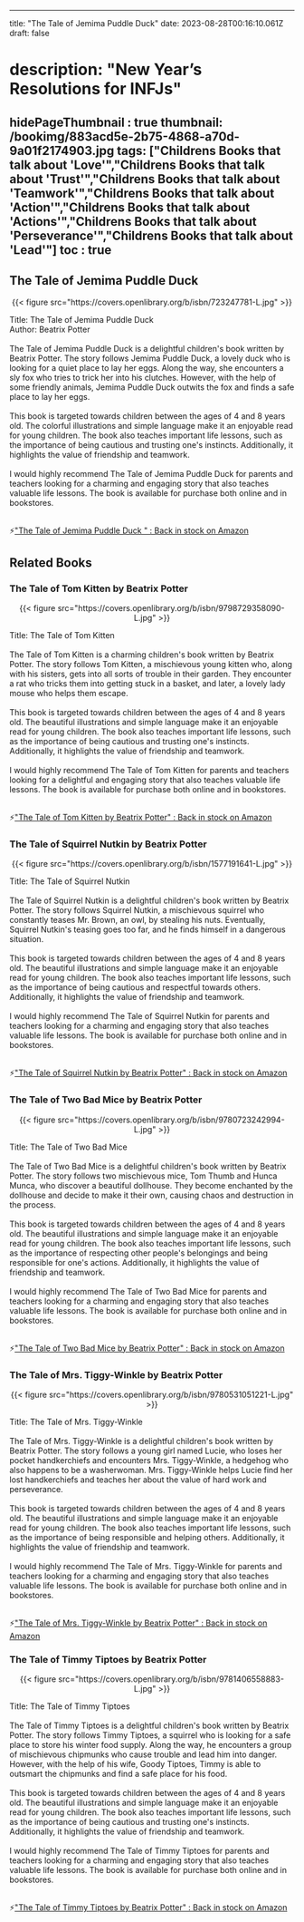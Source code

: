 
---
title: "The Tale of Jemima Puddle Duck"
date: 2023-08-28T00:16:10.061Z
draft: false
# description: "New Year’s Resolutions for INFJs"
hidePageThumbnail : true
thumbnail: /bookimg/883acd5e-2b75-4868-a70d-9a01f2174903.jpg
tags: ["Childrens Books that talk about 'Love'","Childrens Books that talk about 'Trust'","Childrens Books that talk about 'Teamwork'","Childrens Books that talk about 'Action'","Childrens Books that talk about 'Actions'","Childrens Books that talk about 'Perseverance'","Childrens Books that talk about 'Lead'"]
toc : true
---
## The Tale of Jemima Puddle Duck 

<center>
{{< figure src="https://covers.openlibrary.org/b/isbn/723247781-L.jpg" >}}
</center>

Title: The Tale of Jemima Puddle Duck</br>
Author: Beatrix Potter</br></br>
The Tale of Jemima Puddle Duck is a delightful children's book written by Beatrix Potter. The story follows Jemima Puddle Duck, a lovely duck who is looking for a quiet place to lay her eggs. Along the way, she encounters a sly fox who tries to trick her into his clutches. However, with the help of some friendly animals, Jemima Puddle Duck outwits the fox and finds a safe place to lay her eggs.</br></br>
This book is targeted towards children between the ages of 4 and 8 years old. The colorful illustrations and simple language make it an enjoyable read for young children. The book also teaches important life lessons, such as the importance of being cautious and trusting one's instincts. Additionally, it highlights the value of friendship and teamwork.</br></br>
I would highly recommend The Tale of Jemima Puddle Duck for parents and teachers looking for a charming and engaging story that also teaches valuable life lessons. The book is available for purchase both online and in bookstores.</br></br>

<p>⚡<a id="aflink" href="https://www.amazon.com/gp/search?ie=UTF8&tag=klayu00-20&linkCode=ur2&linkId=6639bed89a8ad8dd2705e40644eb43d3&camp=1789&creative=9325&index=books&keywords=The Tale of Jemima Puddle Duck " class="one" target="_blank" title='"The Tale of Jemima Puddle Duck " : Back in stock on Amazon'>"The Tale of Jemima Puddle Duck " : Back in stock on Amazon</a></p>

## Related Books
### The Tale of Tom Kitten by Beatrix Potter
<center>
{{< figure src="https://covers.openlibrary.org/b/isbn/9798729358090-L.jpg" >}}
</center>

Title: The Tale of Tom Kitten</br></br>
The Tale of Tom Kitten is a charming children's book written by Beatrix Potter. The story follows Tom Kitten, a mischievous young kitten who, along with his sisters, gets into all sorts of trouble in their garden. They encounter a rat who tricks them into getting stuck in a basket, and later, a lovely lady mouse who helps them escape.</br></br>
This book is targeted towards children between the ages of 4 and 8 years old. The beautiful illustrations and simple language make it an enjoyable read for young children. The book also teaches important life lessons, such as the importance of being cautious and trusting one's instincts. Additionally, it highlights the value of friendship and teamwork.</br></br>
I would highly recommend The Tale of Tom Kitten for parents and teachers looking for a delightful and engaging story that also teaches valuable life lessons. The book is available for purchase both online and in bookstores.</br></br>

<p>⚡<a id="aflink" href="https://www.amazon.com/gp/search?ie=UTF8&tag=klayu00-20&linkCode=ur2&linkId=6639bed89a8ad8dd2705e40644eb43d3&camp=1789&creative=9325&index=books&keywords=The Tale of Tom Kitten by Beatrix Potter" class="one" target="_blank" title='"The Tale of Tom Kitten by Beatrix Potter" : Back in stock on Amazon'>"The Tale of Tom Kitten by Beatrix Potter" : Back in stock on Amazon</a></p>

### The Tale of Squirrel Nutkin by Beatrix Potter
<center>
{{< figure src="https://covers.openlibrary.org/b/isbn/1577191641-L.jpg" >}}
</center>

Title: The Tale of Squirrel Nutkin</br></br>
The Tale of Squirrel Nutkin is a delightful children's book written by Beatrix Potter. The story follows Squirrel Nutkin, a mischievous squirrel who constantly teases Mr. Brown, an owl, by stealing his nuts. Eventually, Squirrel Nutkin's teasing goes too far, and he finds himself in a dangerous situation.</br></br>
This book is targeted towards children between the ages of 4 and 8 years old. The beautiful illustrations and simple language make it an enjoyable read for young children. The book also teaches important life lessons, such as the importance of being cautious and respectful towards others. Additionally, it highlights the value of friendship and teamwork.</br></br>
I would highly recommend The Tale of Squirrel Nutkin for parents and teachers looking for a charming and engaging story that also teaches valuable life lessons. The book is available for purchase both online and in bookstores.</br></br>

<p>⚡<a id="aflink" href="https://www.amazon.com/gp/search?ie=UTF8&tag=klayu00-20&linkCode=ur2&linkId=6639bed89a8ad8dd2705e40644eb43d3&camp=1789&creative=9325&index=books&keywords=The Tale of Squirrel Nutkin by Beatrix Potter" class="one" target="_blank" title='"The Tale of Squirrel Nutkin by Beatrix Potter" : Back in stock on Amazon'>"The Tale of Squirrel Nutkin by Beatrix Potter" : Back in stock on Amazon</a></p>

### The Tale of Two Bad Mice by Beatrix Potter
<center>
{{< figure src="https://covers.openlibrary.org/b/isbn/9780723242994-L.jpg" >}}
</center>

Title: The Tale of Two Bad Mice</br></br>
The Tale of Two Bad Mice is a delightful children's book written by Beatrix Potter. The story follows two mischievous mice, Tom Thumb and Hunca Munca, who discover a beautiful dollhouse. They become enchanted by the dollhouse and decide to make it their own, causing chaos and destruction in the process.</br></br>
This book is targeted towards children between the ages of 4 and 8 years old. The beautiful illustrations and simple language make it an enjoyable read for young children. The book also teaches important life lessons, such as the importance of respecting other people's belongings and being responsible for one's actions. Additionally, it highlights the value of friendship and teamwork.</br></br>
I would highly recommend The Tale of Two Bad Mice for parents and teachers looking for a charming and engaging story that also teaches valuable life lessons. The book is available for purchase both online and in bookstores.</br></br>

<p>⚡<a id="aflink" href="https://www.amazon.com/gp/search?ie=UTF8&tag=klayu00-20&linkCode=ur2&linkId=6639bed89a8ad8dd2705e40644eb43d3&camp=1789&creative=9325&index=books&keywords=The Tale of Two Bad Mice by Beatrix Potter" class="one" target="_blank" title='"The Tale of Two Bad Mice by Beatrix Potter" : Back in stock on Amazon'>"The Tale of Two Bad Mice by Beatrix Potter" : Back in stock on Amazon</a></p>

### The Tale of Mrs. Tiggy-Winkle by Beatrix Potter
<center>
{{< figure src="https://covers.openlibrary.org/b/isbn/9780531051221-L.jpg" >}}
</center>

Title: The Tale of Mrs. Tiggy-Winkle</br></br>
The Tale of Mrs. Tiggy-Winkle is a delightful children's book written by Beatrix Potter. The story follows a young girl named Lucie, who loses her pocket handkerchiefs and encounters Mrs. Tiggy-Winkle, a hedgehog who also happens to be a washerwoman. Mrs. Tiggy-Winkle helps Lucie find her lost handkerchiefs and teaches her about the value of hard work and perseverance.</br></br>
This book is targeted towards children between the ages of 4 and 8 years old. The beautiful illustrations and simple language make it an enjoyable read for young children. The book also teaches important life lessons, such as the importance of being responsible and helping others. Additionally, it highlights the value of friendship and teamwork.</br></br>
I would highly recommend The Tale of Mrs. Tiggy-Winkle for parents and teachers looking for a charming and engaging story that also teaches valuable life lessons. The book is available for purchase both online and in bookstores.</br></br>

<p>⚡<a id="aflink" href="https://www.amazon.com/gp/search?ie=UTF8&tag=klayu00-20&linkCode=ur2&linkId=6639bed89a8ad8dd2705e40644eb43d3&camp=1789&creative=9325&index=books&keywords=The Tale of Mrs. Tiggy-Winkle by Beatrix Potter" class="one" target="_blank" title='"The Tale of Mrs. Tiggy-Winkle by Beatrix Potter" : Back in stock on Amazon'>"The Tale of Mrs. Tiggy-Winkle by Beatrix Potter" : Back in stock on Amazon</a></p>

### The Tale of Timmy Tiptoes by Beatrix Potter
<center>
{{< figure src="https://covers.openlibrary.org/b/isbn/9781406558883-L.jpg" >}}
</center>

Title: The Tale of Timmy Tiptoes</br></br>
The Tale of Timmy Tiptoes is a delightful children's book written by Beatrix Potter. The story follows Timmy Tiptoes, a squirrel who is looking for a safe place to store his winter food supply. Along the way, he encounters a group of mischievous chipmunks who cause trouble and lead him into danger. However, with the help of his wife, Goody Tiptoes, Timmy is able to outsmart the chipmunks and find a safe place for his food.</br></br>
This book is targeted towards children between the ages of 4 and 8 years old. The beautiful illustrations and simple language make it an enjoyable read for young children. The book also teaches important life lessons, such as the importance of being cautious and trusting one's instincts. Additionally, it highlights the value of friendship and teamwork.</br></br>
I would highly recommend The Tale of Timmy Tiptoes for parents and teachers looking for a charming and engaging story that also teaches valuable life lessons. The book is available for purchase both online and in bookstores.</br></br>

<p>⚡<a id="aflink" href="https://www.amazon.com/gp/search?ie=UTF8&tag=klayu00-20&linkCode=ur2&linkId=6639bed89a8ad8dd2705e40644eb43d3&camp=1789&creative=9325&index=books&keywords=The Tale of Timmy Tiptoes by Beatrix Potter" class="one" target="_blank" title='"The Tale of Timmy Tiptoes by Beatrix Potter" : Back in stock on Amazon'>"The Tale of Timmy Tiptoes by Beatrix Potter" : Back in stock on Amazon</a></p>

